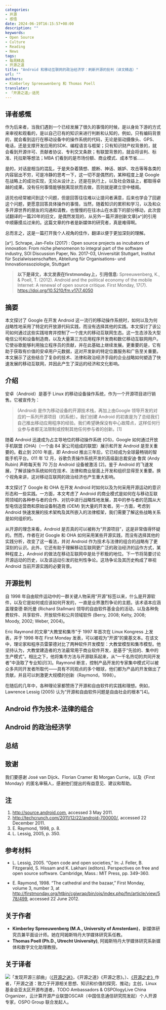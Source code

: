 ```yaml
---
categories:
- 开源
- 感悟
date: 2024-06-19T16:15:57+08:00
description: ""
keywords:
- Open Source
- Culture
- Reading
- News
tags:
- 每周精选
- 开源之道
title: "Android 和移动互联网的政治经济学：刷新开源的批判（译文精选）"
url: ""
authors:
- Kimberley Spreeuwenberg 和 Thomas Poell
translater:
- 「开源之道」·适兕
---
```


## 译者感慨

作为后来者，当我们遇到一个已经发展了很久的事情的时候，是以身处下游的方式来审视和观看的，是以自己已有的知识来进行判断和认知的，例如，只有编码背景的，就会看到运行在移动设备中的操作系统的代码，无论是驱动摄像头、GPS、电话，还是支撑开发应用的SDK、编程语言与框架；只有知识财产权背景的，就会看到开源许可、贡献者协议、专利交叉条款；有联盟背景的，就会将谈判、标准、托拉斯等想法；MBA 们看到的是市场份额、商业模式、成本节省......

是的，对话是相当的混乱，于是夹杂着猜想、臆断、神话、嫉妒、攻击等等各类的内容层出不穷，可是冷静的思考一下，这一切不是偶然的，某种程度上是 Google 在战略上的成功实现，无论从设计上，还是在执行上，以及社会效益上，都取得卓越的成果。没有任何事情能够脱离现状而去做，否则就是建立空中楼阁。

适兕也经常被问到这个问题，但是回答往往难以让提问者满意，后来也学会了回避这个问题，更愿意回答具体操作的事情，当然，随着知识的累积和学习，以及和众多开源世界的朋友的沟通和请教，也慢慢的在往冰山在水面下的部分移动，此次尝试翻译的一篇20年的旧文，是偶然发现的，从另外一篇开源创新文章[a^]的引用中顺藤摸瓜过来的。这篇文章的作者是新媒体的研究者，真是难得啊。

总而言之，这是一篇打开我个人视角的佳作，翻译以便于更加深刻的理解。

[a^]. Schrape, Jan-Felix (2017) : Open source projects as incubators of innovation: From niche phenomenon to integral part of the software industry, SOI Discussion Paper, No. 2017-03, Universität Stuttgart, Institut für Sozialwissenschaften, Abteilung für Organisations- und Innovationssoziologie, Stuttgart

> **以下是译文，本文发表在firstmonday上，引用信息:**
> Spreeuwenberg, K., & Poell, T. (2012). Android and the political economy of the mobile Internet: A renewal of open source critique. First Monday, 17(7). https://doi.org/10.5210/fm.v17i7.4050

## 摘要

本文探讨了 Google 在开发 Android 这一流行的移动操作系统时，如何以及为何战略性地采用了特定的开放源代码实践，而没有选择其他的实践。本文探讨了该公司如何通过这些实践培育并控制了一个庞大的移动互联网生态。这一生态涉及大型电信公司和设备制造商，以及大量第三方应用程序开发商和数亿移动互联网用户。它使谷歌能够利用独立程序员的贡献，并在此基础上继续发展。更重要的是，它有助于获取有价值的安卓用户元数据，这对开发新的特定位置服务和广告至关重要。本文展示了这些结合了复杂的技术、法律和政治经济手段的企业战略如何塑造了快速发展的移动互联网，并因此产生了深远的经济和文化影响。

## 介绍

安卓（Android）是基于 Linux 的移动设备操作系统，作为一个开源项目进行销售。它被宣传为：

> (Android) 是作为移动设备的开源技术栈，再加上由Google 领导开发的对应的一系列开源项目（的系统）。我们创建 Android 的初衷是为了总结我们自己推出移动应用程序的经验。我们希望确保没有中心故障点，这样任何行业参与者都无法限制或控制其他任何参与者的创新。[1]

随着 Android 迅速成为占主导地位的移动操作系统 (OS)，Google 如何通过开放手机联盟 (OHA)（一个由 84 家公司组成的联盟）展示和开发 Android 是至关重要的。截止到 2010 年底，即 Android 推出三年后，它已经成为全球最畅销的智能手机平台。011 年 12 月，谷歌负责操作系统开发的高级副总裁安迪·鲁宾 (Andy Rubin) 声称每天有 70 万台 Android 设备被激活 [2]。鉴于 Android 的飞速发展，了解该操作系统如何在技术、法律和商业层面上开发和组织显得至关重要。换个视角来讲，这对移动互联网的政治经济也产生重大影响。

本文探讨了 Google 和 OHA 在开发 Android 时如何以及为何采用开源运动的意识形态和一些实践。一方面，本文考虑了 Android 的商业模式是如何在与移动互联网领域的各种参与者的合作、对抗中进行战略性地发展，其中的参与者的范围从大型电信运营商和原始设备制造商 (OEM) 到大量的开发者。另一方面，考虑到 Android 快速发展的技术架构及其所嵌入的法律框架，我们需要了解这些战略关系是如何组织的。

从开源的理念来看，Android 是否真的可以被称为“开源项目”，这是非常值得怀疑的。然而，作者在对 Google 和 OHA 如何采用某些开源实践，而没有选择其他的实践分析，改变了这一看法，并对 Android 作为技术与法律的组合的战略有了更深刻的认识。此外，它还有助于理解移动互联网更广泛的政治经济的运作方式，某种程度上，Android 的做法在移动互联网中是处于积极的地位。下一节将简要讨论开源运动的历史，以及该运动引发的批判性争论。这场争论及其历史构成了审视 Android 当前开源实践的必要背景。

## 开源批判

自 1998 年自由软件运动中的一群关键人物采用“开源”标签以来，什么是开源软件，以及它是如何或应该如何开发的，一直是业界激烈争论的主题。该术语本应涵盖理查德·斯托曼 (Richard Stallman) 领导的自由软件基金会的活动，以及各种免费软件、共享软件、开放软件和公共领域软件 (Berry, 2008; Kelty, 2008; Moody, 2002; Weber, 2004)。

Eric Raymond 的文章“大教堂和集市”于 1997 年首次在 Linux Kongress 上发表，并于 1998 年在 First Monday 发表，可以被视为“开源”的奠基文本。在该文中，理论家和程序员雷蒙德对比了两种软件开发模型：大教堂模型和集市模型。他坚持认为，大教堂建造者的方法最常用于商业软件开发，是基于“先验的、集中的生产模式”。相比之下，他将集市方法与开源联系起来，从“一千名热切的共同开发者”中汲取了专业知识[3]。Raymond 断言，控制产品开发的专家集中模式可以被众多共同开发者所取代——具有不同观点的多个眼球，他们都为产品的开发做出了贡献，并且可以刺激更大规模的创新（Raymond，1998）。

在随后的几年中，各种理论家都赞扬了开源和自由软件的实践和理想。例如，Lawrence Lessig (2005) 认为“开源和自由软件问题是自由社会的根本”[4]。


## Android 作为技术-法律的组合

## Android 的政治经济学

## 总结

## 致谢

我们要感谢 José van Dijck、Florian Cramer 和 Morgan Currie，以及《First Monday》的匿名审稿人，感谢他们提出的有益意见、建议和帮助。


## 注

1.  http://source.android.com, accessed 3 May 2011.
2.  http://techcrunch.com/2011/12/22/android-700000/, accessed 22 December 2011.
3.   E. Raymond, 1998, p. 8.
4.   L. Lessig, 2005, p. 350.



## 参考材料

* L. Lessig, 2005. “Open code and open societies,” In: J. Feller, B. Fitzgerald, S. Hissam and K. Lakhani (editors). Perspectives on free and open source software. Cambridge, Mass.: MIT Press, pp. 349–360.

* E. Raymond, 1998. “The cathedral and the bazaar,” First Monday, volume 3, number 3, at http://firstmonday.org/htbin/cgiwrap/bin/ojs/index.php/fm/article/view/578/499, accessed 22 June 2012.


## 关于作者

* **Kimberley Spreeuwenberg (M.A., University of Amsterdam)**，新媒体研究员兼平面设计师。她在阿姆斯特丹大学媒体研究系任教。
* **Thomas Poell (Ph.D., Utrecht University)**, 阿姆斯特丹大学媒体研究系新媒体和数字文化助理教授。


## 关于译者

![](/public/kuosi-face-of-os.png)「发现开源三部曲」（[《开源之迷》](posts/book-of-open-source/the-fascinating-of-open-source/)，《开源之道》《开源之思》。）、[《开源之史》](posts/history-of-open-source/summary/)作者，「开源之道：致力于开源相关思想、知识和价值的探究、推动」主创，Linux基金会亚太区开源布道者，TODO Ambassadors & OSPOlogyLive China Organizer，云计算开源产业联盟OSCAR（中国信息通信研究院发起）个人开源专家，OSPO Group 联合发起人。
